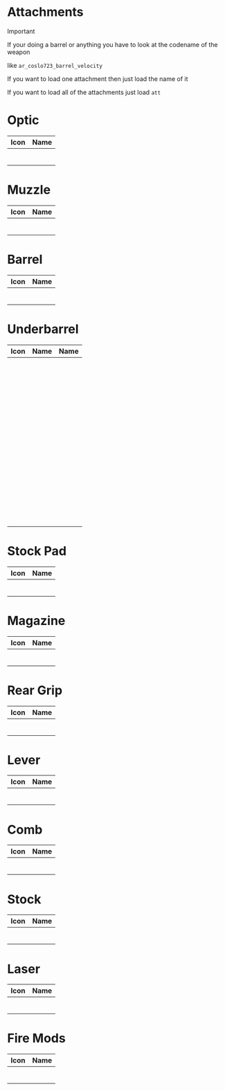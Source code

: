 # Attachments

> [!IMPORTANT]
> If your doing a barrel or anything you have to look at the codename of the weapon 
>
> like `ar_coslo723_barrel_velocity`
>
> If you want to load one attachment then just load the name of it
>
> If you want to load all of the attachments just load `att`
>




# Optic

| Icon | Name |
| :--: | :--: | 
| | | | | 
<br>  |  | 
| | | | | 



# Muzzle

| Icon | Name |
| :--: | :--: | 
| | | | | 
<br>  |  | 
| | | | | 



# Barrel

| Icon | Name |
| :--: | :--: | 
| | | | | 
<br>  |  | 
| | | | | 



# Underbarrel

| Icon | Name | Name  |
| :--: | :--: | :--: |
| | | | | 
<br>  |  |  |
| | | | | 
<br>  |  |  |
| | | | | 
<br>  |  | 
| | | | | 
<br>  |  |  |
| | | | | 
<br>  |  | 
| | | | | 
<br>   |  |  |
| | | | | 
<br> |  |  |
| | | | | 
<br>  |  | |
| | | | | 
<br>  |  |  |
| | | | | 
<br>  |  | |
| | | | | 
<br>   |  | 
| | | | | 
<br>  |  |  |
| | | | | 



# Stock Pad

| Icon | Name |
| :--: | :--: | 
| | | | | 
<br>  |  | 
| | | | | 


# Magazine

| Icon | Name |
| :--: | :--: | 
| | | | | 
<br>  |  | 
| | | | | 




# Rear Grip

| Icon | Name |
| :--: | :--: | 
| | | | | 
<br>  |  | 
| | | | | 





# Lever

| Icon | Name |
| :--: | :--: | 
| | | | | 
<br>  |  | 
| | | | | 



# Comb

| Icon | Name |
| :--: | :--: | 
| | | | | 
<br>  |  | 
| | | | | 


# Stock

| Icon | Name |
| :--: | :--: | 
| | | | | 
<br>  |  | 
| | | | | 


# Laser

| Icon | Name |
| :--: | :--: | 
| | | | | 
<br>  |  | 
| | | | | 


# Fire Mods

| Icon | Name |
| :--: | :--: | 
| | | | | 
<br>  |  | 
| | | | | 



















